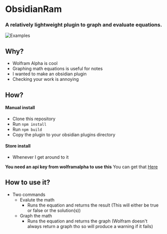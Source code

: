 # ObsidianRam
### A relatively lightweight plugin to graph and evaluate equations.


![Examples](https://user-images.githubusercontent.com/77695343/167774702-8cc24d1c-7525-4beb-953f-199084e90d57.gif)


## Why?
- Wolfram Alpha is cool
- Graphing math equations is useful for notes
- I wanted to make an obsidian plugin
- Checking your work is annoying

## How?
#### Manual install
- Clone this repository
- Run `npm install`
- Run `npm build`
- Copy the plugin to your obsidian plugins directory

#### Store install
- Whenever I get around to it

**You need an api key from wolframalpha to use this**
You can get that [Here](https://developer.wolframalpha.com/portal/myapps/)
## How to use it?
- Two commands
  - Evalute the math
    - Runs the equation and returns the result (This will either be true or false or the solution(s))
  - Graph the math
    - Runs the equation and returns the graph (Wolfram doesn't always return a graph tho so will produce a warning if it fails)


